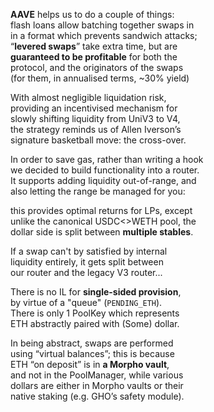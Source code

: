 
**AAVE** helps us to do a couple of things:  
flash loans allow batching together swaps in  
in a format which prevents sandwich attacks;  
“**levered swaps**” take extra time, but are  
**guaranteed to be profitable** for both the  
protocol, and the originators of the swaps  
(for them, in annualised terms, ~30% yield)

With almost negligible liquidation risk,  
providing an incentivised mechanism for  
slowly shifting liquidity from UniV3 to V4,  
the strategy reminds us of Allen Iverson’s  
signature basketball move: the cross-over.  

In order to save gas, rather than writing a hook  
we decided to build functionality into a router.  
It supports adding liquidity out-of-range, and  
also letting the range be managed for you:  

this provides optimal returns for LPs, except  
unlike the canonical USDC<>WETH pool, the  
dollar side is split between **multiple stables**.  

If a swap can't by satisfied by internal  
liquidity entirely, it gets split between  
our router and the legacy V3 router...

There is no IL for **single-sided provision**,  
by virtue of a "queue" (`PENDING_ETH`).  
There is only 1 PoolKey which represents  
ETH abstractly paired with (Some) dollar.  

In being abstract, swaps are performed  
using “virtual balances”; this is because  
ETH “on deposit” is in **a Morpho vault**,  
and not in the PoolManager, while various  
dollars are either in Morpho vaults or their  
native staking (e.g. GHO’s safety module).  


